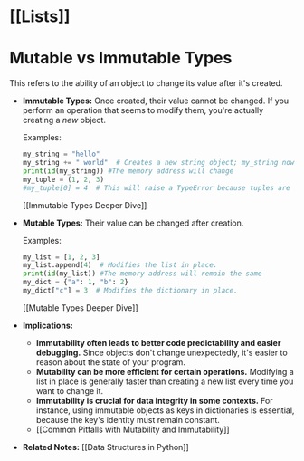 # [[Lists]]
# Mutable vs Immutable Types

This refers to the ability of an object to change its value after it's created.

* **Immutable Types:**  Once created, their value cannot be changed.  If you perform an operation that seems to modify them, you're actually creating a *new* object.

    Examples:
    ```python
    my_string = "hello"
    my_string += " world"  # Creates a new string object; my_string now points to this new object.
    print(id(my_string)) #The memory address will change
    my_tuple = (1, 2, 3)
    #my_tuple[0] = 4  # This will raise a TypeError because tuples are immutable.
    ```
    [[Immutable Types Deeper Dive]]


* **Mutable Types:** Their value can be changed after creation.

    Examples:
    ```python
    my_list = [1, 2, 3]
    my_list.append(4)  # Modifies the list in place.
    print(id(my_list)) #The memory address will remain the same
    my_dict = {"a": 1, "b": 2}
    my_dict["c"] = 3  # Modifies the dictionary in place.
    ```
    [[Mutable Types Deeper Dive]]


* **Implications:**

    * **Immutability often leads to better code predictability and easier debugging.**  Since objects don't change unexpectedly, it's easier to reason about the state of your program.
    * **Mutability can be more efficient for certain operations.** Modifying a list in place is generally faster than creating a new list every time you want to change it.
    * **Immutability is crucial for data integrity in some contexts.**  For instance, using immutable objects as keys in dictionaries is essential, because the key's identity must remain constant.
    *  [[Common Pitfalls with Mutability and Immutability]]


* **Related Notes:** [[Data Structures in Python]]
